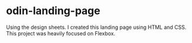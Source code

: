 # odin-landing-page

Using the design sheets. I created this landing page using HTML and CSS. This project was heavily focused on Flexbox.